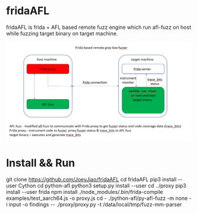 # fridaAFL
fridaAFL is frida + AFL based remote fuzz engine which run afl-fuzz on host while fuzzing target binary on target machine.

![design](assets/fridaAFL.PNG)

# Install && Run
git clone https://github.com/JoeyJiao/fridaAFL
cd fridaAFL
pip3 install --user Cython
cd python-afl
python3 setup.py install --user
cd ../proxy
pip3 install --user frida
npm install
./node_modules/.bin/frida-compile examples/test_aarch64.js  -o proxy.js
cd -
./python-afl/py-afl-fuzz -m none -i input -o findings -- ./proxy/proxy.py -t /data/local/tmp/fuzz-mm-parser
